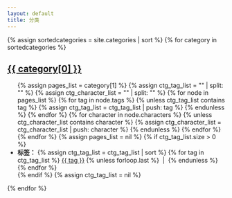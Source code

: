 ```yaml
---
layout: default
title: 分类
---
```


<div class="well article">
{% assign sortedcategories = site.categories | sort %}
{% for category in sortedcategories %}
    <a id="{{ category[0] }}" style="position: relative; top: -50px"></a>
    <h2><a href="{{ site.baseurl }}/categories-detail#{{ category[0] }}">{{ category[0] }}</a></h2>
    <ul>
    {% assign pages_list = category[1] %}
    <!-- Find tags and characters under the category -->
    {% assign ctg_tag_list = "" | split: "" %}
    {% assign ctg_character_list = "" | split: "" %}
    {% for node in pages_list %}
        {% for tag in node.tags %}
            {% unless ctg_tag_list contains tag %}
                {% assign ctg_tag_list = ctg_tag_list | push: tag %}
            {% endunless %}
        {% endfor %}
        {% for character in node.characters %}
            {% unless ctg_character_list contains character %}
                {% assign ctg_character_list = ctg_character_list | push: character %}
            {% endunless %}
        {% endfor %}
    {% endfor %}
    {% assign pages_list = nil %}
    <!-- Display tags under the category -->
    {% if ctg_tag_list.size > 0 %}
    <li>
        <span><strong>标签：</strong></span>
        {% assign ctg_tag_list = ctg_tag_list | sort %}
            {% for tag in ctg_tag_list %}
                <span>
                    <a href="{{ site.baseurl }}/tags#{{ tag }}">{{ tag }}</a>
                </span>
                {% unless forloop.last %}
                &nbsp;|&nbsp; 
                {% endunless %}
            {% endfor %}
    </li>
    {% endif %}
    {% assign ctg_tag_list = nil %}
    </ul>
{% endfor %}
</div>